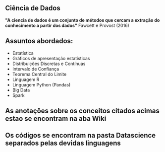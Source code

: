 ## Ciência de Dados

**"A ciencia de dados é um conjunto de métodos que cercam a extração do conhecimento a partir dos dados"** Fawcett e Provost (2016)

## Assuntos abordados:

* Estatística
* Gráficos de apresentação estatísticas
* Distribuições Discretas e Contínuas
* Intervalo de Confiança
* Teorema Central do Limite
* Linguagem R 
* Linguagem Python (Pandas)
* Big Data
* Spark

## As anotações sobre os conceitos citados acimas estao se encontram na aba Wiki
## Os códigos se encontram na pasta Datascience separados pelas devidas linguagens
